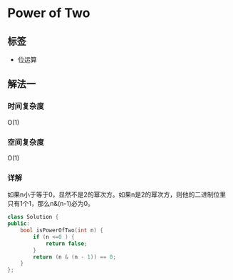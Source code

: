# Power of Two

## 标签
* 位运算

## 解法一

### 时间复杂度
O(1)

### 空间复杂度
O(1)

### 详解
如果n小于等于0，显然不是2的幂次方。如果n是2的幂次方，则他的二进制位里只有1个1，那么n&(n-1)必为0。

```c++
class Solution {
public:
    bool isPowerOfTwo(int n) {
        if (n <=0 ) {
            return false;
        }
        return (n & (n - 1)) == 0;
    }
};
```

